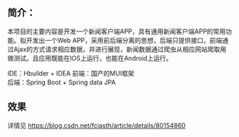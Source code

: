 简介：
---

本项目的主要内容是开发一个新闻客户端APP，具有通用新闻客户端APP的常用功能。拟开发出一个Web APP，采用前后端分离的思想，后端只提供接口，前端通过Ajax的方式请求相应数据，并进行展现，新闻数据通过爬虫从相应网站爬取用做测试。且应用既能在IOS上运行，也能在Android上运行。

IDE：Hbuilder + IDEA
前端：国产的MUI框架   
后端：Spring Boot + Spring data JPA

效果
--

详情见 https://blog.csdn.net/fciasth/article/details/80154860

